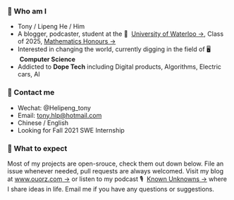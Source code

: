 ### :raising_hand: Who am I
+ Tony / Lipeng He / Him
+ A blogger, podcaster, student at the 🏫 &nbsp;[University of Waterloo →](https://uwaterloo.ca), Class of 2025, [Mathematics Honours →](https://uwaterloo.ca/future-students/programs/mathematics)
+ Interested in changing the world, currently digging in the field of 🖥 &nbsp;**Computer Science**
+ Addicted to **Dope Tech** including Digital products, Algorithms, Electric cars, AI

### :information_desk_person:	 Contact me
+ Wechat: @Helipeng_tony
+ Email: tony.hlp@hotmail.com
+ Chinese / English
+ Looking for Fall 2021 SWE Internship

### :no_good: What to expect
Most of my projects are open-srouce, check them out down below. File an issue whenever needed, pull requests are always welcomed. Visit my blog at [www.ouorz.com →](https://www.ouorz.com) or listen to my podcast 🎙️ &nbsp;[Known Unknowns →](https://anchor.fm/the-known-unknowns) where I share ideas in life. Email me if you have any questions or suggestions.
